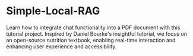 # Simple-Local-RAG
Learn how to integrate chat functionality into a PDF document with this tutorial project. Inspired by Daniel Bourke's insightful tutorial, we focus on an open-source nutrition textbook, enabling real-time interaction and enhancing user experience and accessibility.
